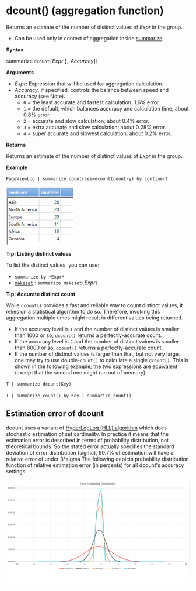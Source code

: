 # dcount() (aggregation function)

Returns an estimate of the number of distinct values of *Expr* in the group. 

* Can be used only in context of aggregation inside [summarize](summarizeoperator.md)

**Syntax**

summarize `dcount(`*Expr* [`,` *Accuracy*]`)`

**Arguments**

* *Expr*: Expression that will be used for aggregation calculation.
* *Accuracy*, if specified, controls the balance between speed and accuracy (see Note).
    * `0` = the least accurate and fastest calculation. 1.6% error
    * `1` = the default, which balances accuracy and calculation time; about 0.8% error.
    * `2` = accurate and slow calculation; about 0.4% error.
    * `3` = extra accurate and slow calculation; about 0.28% error.
    * `4` = super accurate and slowest calculation; about 0.2% error.

**Returns**

Returns an estimate of the number of distinct values of *Expr* in the group. 

**Example**

```kusto
PageViewLog | summarize countries=dcount(country) by continent
```

![](./images/aggregations/dcount.png)

**Tip: Listing distinct values**

To list the distinct values, you can use:
- `summarize by *Expr*`
- [`makeset`](makeset-aggfunction.md) : `summarize makeset(`*Expr*`)` 

**Tip: Accurate distinct count**

While `dcount()` provides a fast and reliable way to count distinct values,
it relies on a statistical algorithm to do so. Therefore, invoking this
aggregation multiple times might result in different values being returned.

* If the accuracy level is `1` and the number of distinct values is smaller than 1000 or so, `dcount()` returns a perfectly-accurate count.
* If the accuracy level is `2` and the number of distinct values is smaller than 8000 or so, `dcount()` returns a perfectly-accurate count.
* If the number of distinct values is larger than that, but not very
  large, one may try to use double-`count()` to calculate a single `dcount()`.
  This is shown in the following example; the two expressions are equivalent
  (except that the second one might run out of memory): 

```kusto
T | summarize dcount(Key)

T | summarize count() by Key | summarize count()
```  

## Estimation error of dcount

dcount uses a variant of [HyperLogLog (HLL) algorithm](https://en.wikipedia.org/wiki/HyperLogLog) which does stochastic estimation of set cardinality. In practice it means that the estimation error is described in terms of probability distribution, not theoretical bounds.
So the stated error actually specifies the standard deviation of error distribution (sigma), 99.7% of estimation will have a relative error of under 3*sigma
The following depicts probability distribution function of relative estimation error (in percents) for all dcount's accuracy settings:

![](./images/aggregations/hll-error-distribution.png)


 


